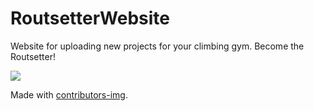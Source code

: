 # RoutsetterWebsite

Website for uploading new projects for your climbing gym. Become the Routsetter!

<a href = "https://github.com/Tanu-N-Prabhu/Python/graphs/contributors">
  <img src = "https://contrib.rocks/image?repo = Ashie-github/RoutsetterWebsite"/>
</a>

Made with [contributors-img](https://contrib.rocks).
